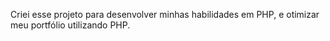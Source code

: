 Criei esse projeto para desenvolver minhas habilidades em PHP, e otimizar meu portfólio utilizando PHP. 